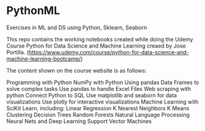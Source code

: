 # PythonML
Exercises in ML and DS using Python, Sklearn, Seaborn

This repo contains the working notebooks created while doing the Udemy Course Python for Data Science and Machine Learning creaed by
Jose Portilla. (https://www.udemy.com/course/python-for-data-science-and-machine-learning-bootcamp/) 

The content shown on the course website is as follows:

Programming with Python
NumPy with Python
Using pandas Data Frames to solve complex tasks
Use pandas to handle Excel Files
Web scraping with python
Connect Python to SQL
Use matplotlib and seaborn for data visualizations
Use plotly for interactive visualizations
Machine Learning with SciKit Learn, including:
Linear Regression
K Nearest Neighbors
K Means Clustering
Decision Trees
Random Forests
Natural Language Processing
Neural Nets and Deep Learning
Support Vector Machines

